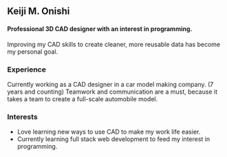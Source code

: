 ## Keiji M. Onishi

#### Professional 3D CAD designer with an interest in programming.
Improving my CAD skills to create cleaner, more reusable data has become my personal goal.


### Experience
Currently working as a CAD designer in a car model making company. (7 years and counting)
Teamwork and communication are a must, because it takes a team to create a full-scale automobile model.

### Interests
- Love learning new ways to use CAD to make my work life easier.
- Currently learning full stack web development to feed my interest in programming.
